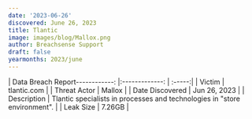 ```yaml
---
date: '2023-06-26'
discovered: June 26, 2023
title: Tlantic
image: images/blog/Mallox.png
author: Breachsense Support
draft: false
yearmonths: 2023/june
---
```


| Data Breach Report------------:     |:-------------:    | :-----:|
| Victim      | tlantic.com      | 
| Threat Actor      | Mallox      | 
| Date Discovered      | Jun 26, 2023      | 
| Description      | Tlantic specialists in processes and technologies in "store environment".      | 
| Leak Size      | 7.26GB      | 

